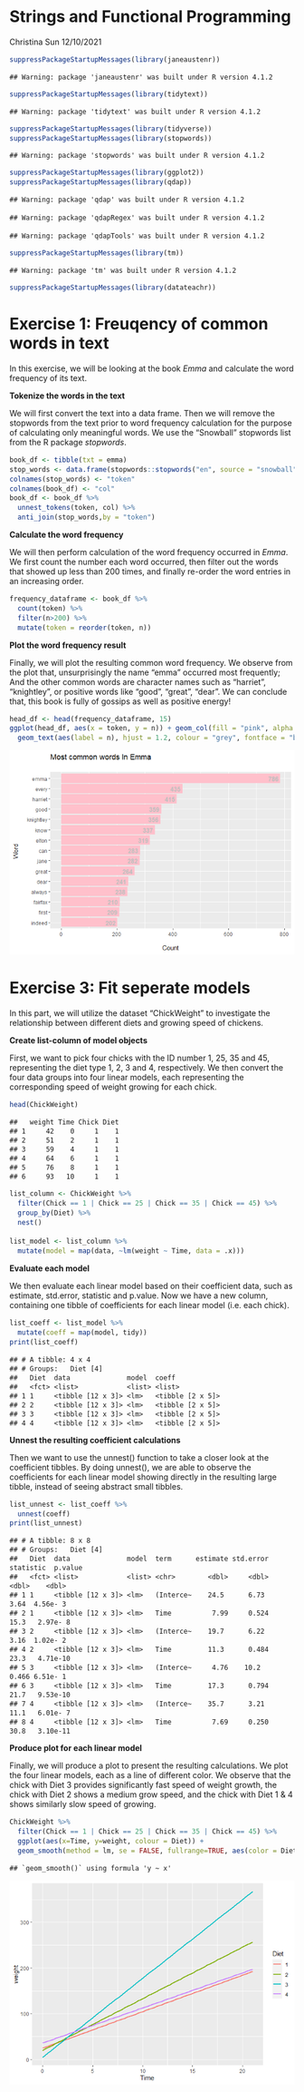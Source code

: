 Strings and Functional Programming
================
Christina Sun
12/10/2021

``` r
suppressPackageStartupMessages(library(janeaustenr))
```

    ## Warning: package 'janeaustenr' was built under R version 4.1.2

``` r
suppressPackageStartupMessages(library(tidytext))
```

    ## Warning: package 'tidytext' was built under R version 4.1.2

``` r
suppressPackageStartupMessages(library(tidyverse))
suppressPackageStartupMessages(library(stopwords))
```

    ## Warning: package 'stopwords' was built under R version 4.1.2

``` r
suppressPackageStartupMessages(library(ggplot2))
suppressPackageStartupMessages(library(qdap))
```

    ## Warning: package 'qdap' was built under R version 4.1.2

    ## Warning: package 'qdapRegex' was built under R version 4.1.2

    ## Warning: package 'qdapTools' was built under R version 4.1.2

``` r
suppressPackageStartupMessages(library(tm))
```

    ## Warning: package 'tm' was built under R version 4.1.2

``` r
suppressPackageStartupMessages(library(datateachr))
```

# Exercise 1: Freuqency of common words in text

In this exercise, we will be looking at the book *Emma* and calculate
the word frequency of its text.

**Tokenize the words in the text**

We will first convert the text into a data frame. Then we will remove
the stopwords from the text prior to word frequency calculation for the
purpose of calculating only meaningful words. We use the “Snowball”
stopwords list from the R package *stopwords*.

``` r
book_df <- tibble(txt = emma)
stop_words <- data.frame(stopwords::stopwords("en", source = "snowball"))
colnames(stop_words) <- "token"
colnames(book_df) <- "col"
book_df <- book_df %>%
  unnest_tokens(token, col) %>%
  anti_join(stop_words,by = "token")
```

**Calculate the word frequency**

We will then perform calculation of the word frequency occurred in
*Emma*. We first count the number each word occurred, then filter out
the words that showed up less than 200 times, and finally re-order the
word entries in an increasing order.

``` r
frequency_dataframe <- book_df %>% 
  count(token) %>% 
  filter(n>200) %>% 
  mutate(token = reorder(token, n))
```

**Plot the word frequency result**

Finally, we will plot the resulting common word frequency. We observe
from the plot that, unsurprisingly the name “emma” occurred most
frequently; And the other common words are character names such as
“harriet”, “knightley”, or positive words like “good”, “great”, “dear”.
We can conclude that, this book is fully of gossips as well as positive
energy!

``` r
head_df <- head(frequency_dataframe, 15) 
ggplot(head_df, aes(x = token, y = n)) + geom_col(fill = "pink", alpha = 1.4) + coord_flip() + labs(x = "Word \n", y = "\n Count ", title = "Most common words In Emma \n") +
  geom_text(aes(label = n), hjust = 1.2, colour = "grey", fontface = "bold")
```

![](Strings-and-Functional-Programming_files/figure-gfm/unnamed-chunk-4-1.png)<!-- -->

# Exercise 3: Fit seperate models

In this part, we will utilize the dataset “ChickWeight” to investigate
the relationship between different diets and growing speed of chickens.

**Create list-column of model objects**

First, we want to pick four chicks with the ID number 1, 25, 35 and 45,
representing the diet type 1, 2, 3 and 4, respectively. We then convert
the four data groups into four linear models, each representing the
corresponding speed of weight growing for each chick.

``` r
head(ChickWeight)
```

    ##   weight Time Chick Diet
    ## 1     42    0     1    1
    ## 2     51    2     1    1
    ## 3     59    4     1    1
    ## 4     64    6     1    1
    ## 5     76    8     1    1
    ## 6     93   10     1    1

``` r
list_column <- ChickWeight %>%
  filter(Chick == 1 | Chick == 25 | Chick == 35 | Chick == 45) %>%
  group_by(Diet) %>%
  nest()

list_model <- list_column %>%
  mutate(model = map(data, ~lm(weight ~ Time, data = .x)))
```

**Evaluate each model**

We then evaluate each linear model based on their coefficient data, such
as estimate, std.error, statistic and p.value. Now we have a new column,
containing one tibble of coefficients for each linear model (i.e. each
chick).

``` r
list_coeff <- list_model %>%
  mutate(coeff = map(model, tidy))
print(list_coeff)
```

    ## # A tibble: 4 x 4
    ## # Groups:   Diet [4]
    ##   Diet  data              model  coeff           
    ##   <fct> <list>            <list> <list>          
    ## 1 1     <tibble [12 x 3]> <lm>   <tibble [2 x 5]>
    ## 2 2     <tibble [12 x 3]> <lm>   <tibble [2 x 5]>
    ## 3 3     <tibble [12 x 3]> <lm>   <tibble [2 x 5]>
    ## 4 4     <tibble [12 x 3]> <lm>   <tibble [2 x 5]>

**Unnest the resulting coefficient calculations**

Then we want to use the unnest() function to take a closer look at the
coefficient tibbles. By doing unnest(), we are able to observe the
coefficients for each linear model showing directly in the resulting
large tibble, instead of seeing abstract small tibbles.

``` r
list_unnest <- list_coeff %>%
  unnest(coeff)
print(list_unnest)
```

    ## # A tibble: 8 x 8
    ## # Groups:   Diet [4]
    ##   Diet  data              model  term      estimate std.error statistic  p.value
    ##   <fct> <list>            <list> <chr>        <dbl>     <dbl>     <dbl>    <dbl>
    ## 1 1     <tibble [12 x 3]> <lm>   (Interce~    24.5      6.73      3.64  4.56e- 3
    ## 2 1     <tibble [12 x 3]> <lm>   Time          7.99     0.524    15.3   2.97e- 8
    ## 3 2     <tibble [12 x 3]> <lm>   (Interce~    19.7      6.22      3.16  1.02e- 2
    ## 4 2     <tibble [12 x 3]> <lm>   Time         11.3      0.484    23.3   4.71e-10
    ## 5 3     <tibble [12 x 3]> <lm>   (Interce~     4.76    10.2       0.466 6.51e- 1
    ## 6 3     <tibble [12 x 3]> <lm>   Time         17.3      0.794    21.7   9.53e-10
    ## 7 4     <tibble [12 x 3]> <lm>   (Interce~    35.7      3.21     11.1   6.01e- 7
    ## 8 4     <tibble [12 x 3]> <lm>   Time          7.69     0.250    30.8   3.10e-11

**Produce plot for each linear model**

Finally, we will produce a plot to present the resulting calculations.
We plot the four linear models, each as a line of different color. We
observe that the chick with Diet 3 provides significantly fast speed of
weight growth, the chick with Diet 2 shows a medium grow speed, and the
chick with Diet 1 & 4 shows similarly slow speed of growing.

``` r
ChickWeight %>%
  filter(Chick == 1 | Chick == 25 | Chick == 35 | Chick == 45) %>%
  ggplot(aes(x=Time, y=weight, colour = Diet)) +
  geom_smooth(method = lm, se = FALSE, fullrange=TRUE, aes(color = Diet))
```

    ## `geom_smooth()` using formula 'y ~ x'

![](Strings-and-Functional-Programming_files/figure-gfm/unnamed-chunk-8-1.png)<!-- -->
